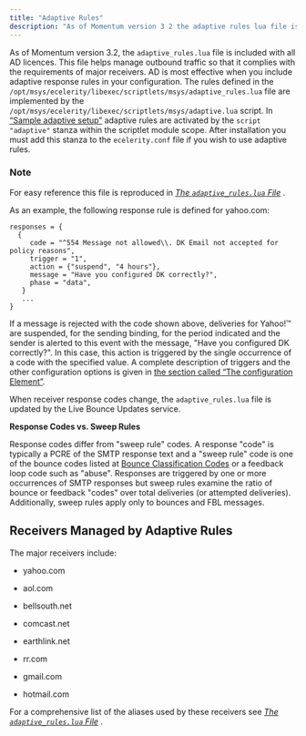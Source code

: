 ```yaml
---
title: "Adaptive Rules"
description: "As of Momentum version 3 2 the adaptive rules lua file is included with all AD licences This file helps manage outbound traffic so that it complies with the requirements of major receivers AD is most effective when you include adaptive response rules in your configuration The rules defined in..."
---
```



As of Momentum version 3.2, the `adaptive_rules.lua` file is included with all AD licences. This file helps manage outbound traffic so that it complies with the requirements of major receivers. AD is most effective when you include adaptive response rules in your configuration. The rules defined in the `/opt/msys/ecelerity/libexec/scriptlets/msys/adaptive_rules.lua` file are implemented by the `/opt/msys/ecelerity/libexec/scriptlets/msys/adaptive.lua` script. In [“Sample adaptive setup”](/momentum/3/3-ad/ad-using#ad.adaptive.setup.example) adaptive rules are activated by the `script "adaptive"` stanza within the scriptlet module scope. After installation you must add this stanza to the `ecelerity.conf` file if you wish to use adaptive rules.

### Note

For easy reference this file is reproduced in [*The `adaptive_rules.lua` File*](/momentum/3/3-ad/ad-appendix-adaptive-rules) .

As an example, the following response rule is defined for yahoo.com:

```
responses = {
  {
     code = "^554 Message not allowed\\. DK Email not accepted for policy reasons",
     trigger = "1",
     action = {"suspend", "4 hours"},
     message = "Have you configured DK correctly?",
     phase = "data",
   }
   ...
}
```

If a message is rejected with the code shown above, deliveries for Yahoo!™ are suspended, for the sending binding, for the period indicated and the sender is alerted to this event with the message, "Have you configured DK correctly?". In this case, this action is triggered by the single occurrence of a code with the specified value. A complete description of triggers and the other configuration options is given in [the section called “The configuration Element”](/momentum/3/3-ad/ad-custom-rules#ad.custom.configuration).

When receiver response codes change, the `adaptive_rules.lua` file is updated by the Live Bounce Updates service.

**Response Codes vs. Sweep Rules**

Response codes differ from "sweep rule" codes. A response "code" is typically a PCRE of the SMTP response text and a "sweep rule" code is one of the bounce codes listed at [Bounce Classification Codes](/momentum/3/3-reference/3-reference-bounce-logger-classification-codes) or a feedback loop code such as "abuse". Responses are triggered by one or more occurrences of SMTP responses but sweep rules examine the ratio of bounce or feedback "codes" over total deliveries (or attempted deliveries). Additionally, sweep rules apply only to bounces and FBL messages.

## <a name="ad.adaptive.rules.receivers"></a> Receivers Managed by Adaptive Rules

The major receivers include:

*   yahoo.com

*   aol.com

*   bellsouth.net

*   comcast.net

*   earthlink.net

*   rr.com

*   gmail.com

*   hotmail.com

For a comprehensive list of the aliases used by these receivers see [*The `adaptive_rules.lua` File*](/momentum/3/3-ad/ad-appendix-adaptive-rules) .